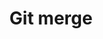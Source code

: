 ---
title: Git merge
tags: ["git", "merge", "version control", "source code", "repository", "codebase", "development"]
icon: git-merge
svg: '<svg xmlns="http://www.w3.org/2000/svg" width="24" height="24" fill="none" viewBox="0 0 24 24" stroke-width="1.5" stroke-linecap="round" stroke-linejoin="round" stroke="currentColor"><path d="M6 9a3 3 0 1 0 0-6 3 3 0 0 0 0 6Zm9 9a3 3 0 1 0 6 0 3 3 0 0 0-6 0Zm0 0a9 9 0 0 1-9-9m0 0v12"/></svg>'
---